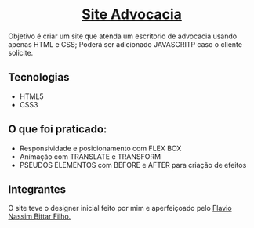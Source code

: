 <h1 align="center"><a href="https://flavio-nassim-bittar-filho.github.io/SADV/">Site Advocacia</a></h1> 
<p>
    Objetivo é criar um site que atenda um escritorio de advocacia usando apenas HTML e CSS; Poderá ser adicionado JAVASCRITP caso o cliente solicite. 
</p>
<h2>Tecnologias</h2>
<ul>
    <li>HTML5</li>
    <li>CSS3</li>
</ul>
<h2>O que foi praticado:</h2>
<ul>
    <li>Responsividade e posicionamento com FLEX BOX</li>
    <li>Animação com TRANSLATE e TRANSFORM</li>
    <li>PSEUDOS ELEMENTOS com BEFORE e AFTER para criação de efeitos</li>
</ul>
<h2>Integrantes</h2>
<p>
    O site teve o designer inicial feito por mim e aperfeiçoado pelo
    <a href="https://github.com/Flavio-Nassim-Bittar-Filho">Flavio Nassim Bittar Filho.</a><br>
</p>
